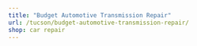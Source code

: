 ```yaml
---
title: "Budget Automotive Transmission Repair"
url: /tucson/budget-automotive-transmission-repair/
shop: car repair
---
```

